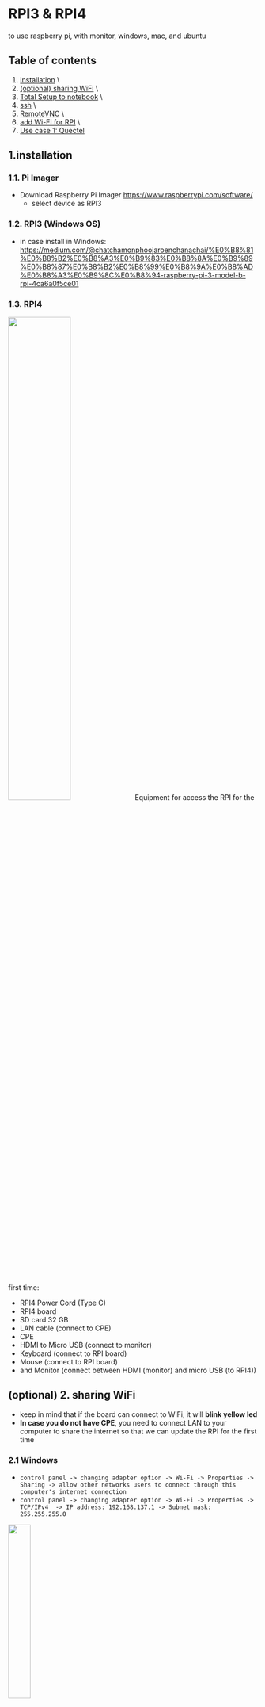 # RPI3 & RPI4
to use raspberry pi, with monitor, windows, mac, and ubuntu

## Table of contents

1. [installation](#installation) \
2. [(optional) sharing WiFi](#sharingWiFi) \ 
3. [Total Setup to notebook](#SetupNotebook) \
4. [ssh](#ssh) \
5. [RemoteVNC](#RemoteVNC) \
6. [add Wi-Fi for RPI](#RPIWiFIWPA) \
7. [Use case 1: Quectel](#rpi-quectel)

## 1.installation <a name = "installation"></a>
### 1.1. Pi Imager
- Download Raspberry Pi Imager https://www.raspberrypi.com/software/
    - select device as RPI3
### 1.2. RPI3 (Windows OS)
- in case install in Windows: https://medium.com/@chatchamonphoojaroenchanachai/%E0%B8%81%E0%B8%B2%E0%B8%A3%E0%B9%83%E0%B8%8A%E0%B9%89%E0%B8%87%E0%B8%B2%E0%B8%99%E0%B8%9A%E0%B8%AD%E0%B8%A3%E0%B9%8C%E0%B8%94-raspberry-pi-3-model-b-rpi-4ca6a0f5ce01
### 1.3. RPI4
<img src="https://github.com/pchat-imm/rpi3/assets/40858099/0552b5d9-acb5-483f-b4fb-3524ccfc9702" width="50%" height="50%"/> 
Equipment for access the RPI for the first time: 

- RPI4 Power Cord (Type C)
- RPI4 board
- SD card 32 GB
- LAN cable (connect to CPE)
- CPE
- HDMI to Micro USB (connect to monitor)
- Keyboard (connect to RPI board)
- Mouse (connect to RPI board)
- and Monitor (connect between HDMI (monitor) and micro USB (to RPI4))

## (optional) 2. sharing WiFi <a name = "sharingWiFi"></a>
- keep in mind that if the board can connect to WiFi, it will **blink yellow led**
- **In case you do not have CPE**, you need to connect LAN to your computer to share the internet so that we can update the RPI for the first time

### 2.1 Windows
- `control panel -> changing adapter option -> Wi-Fi -> Properties -> Sharing -> allow other networks users to connect through this computer's internet connection`
- `control panel -> changing adapter option -> Wi-Fi -> Properties -> TCP/IPv4 
    -> IP address: 192.168.137.1
    -> Subnet mask: 255.255.255.0`
<img src="https://github.com/pchat-imm/rpi3/assets/40858099/3d8f4c9a-287f-4431-8a7a-48449f931aa8" width="30%" height="30%"/>

### 2.2 MAC OS
- `setting -> WiFi -> TCP/IP: Using DHCP`
and if the connection turns out correct it will show like this
<img src="https://github.com/pchat-imm/rpi3/assets/40858099/cecee855-0056-4700-8d85-b2421ddcdfa0" width="40%" height="40%"/>
<img src="https://github.com/pchat-imm/rpi3/assets/40858099/c02f471f-ba30-4e7e-886e-e369172196ba" width="40%" height="40%"/>
 

## 3. Total Setup to notebook <a name = "SetupNotebook"></a>
input: SD card, LAN to router, power adapter to computer \
<img src="https://github.com/pchat-imm/rpi3/assets/40858099/797e4f5e-98aa-4c91-8722-651dbcf5f473" width="50%" height="50%"/>

- Input: SD card, LAN to router, power adapter to computer
- This is not for first time using the RPI!!! 


## 4. SSH <a name = "ssh"></a>
### 4.0 check IP address (so that can ssh to the RPI board)
- in case your rpi is headless (no monitor), you can connect the rpi to the computer and try to find its ip address. \
```
>> arp -a
? (192.168.1.1) at 14:13:46:ae:3d:38 on en0 ifscope [ethernet]
? (192.168.1.33) at 8:54:bb:e5:18:b9 on en0 ifscope [ethernet]
? (192.168.1.36) at b8:27:eb:2a:da:e9 on en0 ifscope [ethernet]
mdns.mcast.net (224.0.0.251) at 1:0:5e:0:0:fb on en0 ifscope permanent [ethernet]
? (239.255.255.250) at 1:0:5e:7f:ff:fa on en0 ifscope permanent [ethernet]
```
and you may ping every address that is showing \
or tested in ping raspberrypi.local and see the address \
```
>> ping raspberrypi.local
PING raspberrypi.local (192.168.1.36): 56 data bytes
64 bytes from 192.168.1.36: icmp_seq=0 ttl=64 time=131.686 ms
64 bytes from 192.168.1.36: icmp_seq=1 ttl=64 time=10.251 ms
64 bytes from 192.168.1.36: icmp_seq=2 ttl=64 time=10.259 ms
64 bytes from 192.168.1.36: icmp_seq=3 ttl=64 time=10.597 ms
```
therefore, the raspberry pi connect to `192.168.1.36` \
when you have address, you can ssh to the rpi

### 4.1. access SSH through Putty (Windows)
<img src="https://github.com/pchat-imm/rpi3/assets/40858099/3d7644c3-a201-4d07-a4e8-b274008c912f" width="35%" height="35%"/>
- IP address: 192.168.1.36, Port: 22, SSH

### 4.2 access SSH through terminal (MAC OS)
my username is `chatchamon`, and password `12345678`
```
>> ssh chatchamon@192.168.1.36
chatchamon@192.168.1.36's password: 
Linux raspberrypi 6.1.21-v7+ #1642 SMP Mon Apr  3 17:20:52 BST 2023 armv7l

The programs included with the Debian GNU/Linux system are free software;
the exact distribution terms for each program are described in the
individual files in /usr/share/doc/*/copyright.

Debian GNU/Linux comes with ABSOLUTELY NO WARRANTY, to the extent
permitted by applicable law.
Last login: Thu Apr  4 08:01:31 2024
chatchamon@raspberrypi:~ $
```

## 5. RemoteVNC <a name = "RemoteVNC"></a>
### 5.0 install VNC server on RPI
```
>> Sudo apt update
>> Sudo apt install realvnc-vnc-server
```
### 5.1 Setup VNC on RPI
in ssh (putty - Windows OS, terminal - MAC OS)
```
>> sudo raspi-config
```
<img src="https://github.com/pchat-imm/rpi3/assets/40858099/169b56dc-170d-4b66-b380-b6bc7574129c" width="40%" height="40%"/>

- `Interface options -> VNC -> enable`
- `Display options -> VNC Resolition -> (max) 1920x1080`
- may need to reboot the RPI through the SSH screen `sudo reboot`

### 5.2 Install VNC viewer on client (Windows, MAC OS)
- download: https://www.realvnc.com/en/connect/download/viewer/
- enter IP address of RPI 
<img src="https://github.com/pchat-imm/rpi3/assets/40858099/1860931d-45c8-4d74-8c62-1b61a7504a9b" width="45%" height="45%"/> 

- when enter the screen, enter username and password. `username: chatchamon, password = 12345678'
- The incomplete network won't show the top tap (including Wi-Fi, Bluetooth, and Battery display) 
<img src="https://github.com/pchat-imm/rpi3/assets/40858099/395a5cf1-d1ae-46ef-aa22-e15bbe3e1898" width="45%" height="45%"/>

- the correct RPI interface will include the top tab
    - can see IP address by hovering above the Wi-Fi icon, or see on VNC program
    - see VNC setup 
<img src="https://github.com/pchat-imm/rpi3/assets/40858099/e98cee5a-3cc5-48c9-95f1-d955f7317832" width="45%" height="45%"/>


## 6. add Wi-Fi to RPI<a name = RPIWiFIWPA></a>
- change wpa_supplicant.conf file
```
chatchamon@raspberrypi:~ $ sudo cat /etc/wpa_supplicant/wpa_supplicant.conf 
```
- inside the wpa_supplicant.conf file
```
ctrl_interface=DIR=/var/run/wpa_supplicant GROUP=netdev
update_config=1
country=TH

network={
 ssid="<WiFi name>"
 psk="<WiFi password>"
 key_mgmt=WPA-PSK

 ssid=”<ssid name>”
 proto=RSN
 key_mgmt=WPA-EAP
 auth_alg=LEAP
 pairwise=CCMP
 group=CCMP
 eap=PEAP
 identity=”<EMPLOYER-ID> -> “your username”
 password=”PASSPHRASE” -> “your password”
 phase2=”auth=MSCHAPV2"
}
```
- (optional) Make the file only readable by root to protect sensitive information.
```
chmod 0600 /etc/wpa_supplicant/wpa_supplicant.conf
```
- Apply new config to the WLAN interface. — or else reboot the system
```
wpa_cli -i wlan0 reconfigure
```

## 7. Use case 1: Quectel<a name = rpi-quectel></a>
![rpi-rpi_quectel](https://github.com/pchat-imm/rpi3/assets/40858099/99c22b8f-624c-4fc1-b2d1-575dd8af914f)
- make RPI connect to internet via 4G/5G using Quectel board. The end result is to be able to ping with 4G/5G using `AT command`, or `wwan0 interface`, or `VNC to the RPI` 
- see Quectel setup info at the repository: https://github.com/pchat-imm/quectel_rm510q_gl 

- see if the RPI can detect hardware connected
```
>> lsusb
Bus 001 Device 005: ID 2c7c:0800 Quectel Wireless Solutions Co., Ltd. RM510Q-GL
Bus 001 Device 004: ID 0424:7800 Microchip Technology, Inc. (formerly SMSC) 
Bus 001 Device 003: ID 0424:2514 Microchip Technology, Inc. (formerly SMSC) USB 2.0 Hub
Bus 001 Device 002: ID 0424:2514 Microchip Technology, Inc. (formerly SMSC) USB 2.0 Hub
Bus 001 Device 001: ID 1d6b:0002 Linux Foundation 2.0 root hub
```
- see if there have driver of the quectel hardware
```
>> lsusb -t
        |__ Port 1: Dev 3, If 0, Class=Hub, Driver=hub/3p, 480M
            |__ Port 1: Dev 4, If 0, Class=Vendor Specific Class, Driver=lan78xx, 480M
            |__ Port 3: Dev 5, If 0, Class=Vendor Specific Class, Driver=option, 480M
            |__ Port 3: Dev 5, If 1, Class=Vendor Specific Class, Driver=option, 480M
            |__ Port 3: Dev 5, If 2, Class=Vendor Specific Class, Driver=option, 480M
            |__ Port 3: Dev 5, If 3, Class=Vendor Specific Class, Driver=option, 480M
            |__ Port 3: Dev 5, If 4, Class=Vendor Specific Class, Driver=qmi_wwan, 480M
```
- get operating mode
```
>> sudo qmicli -d /dev/cdc-wdm0 --dms-get-operating-mode 
[/dev/cdc-wdm0] Operating mode retrieved:
	Mode: 'online'
	HW restricted: 'no'
```
- configure network interface
```
>> sudo ip link set wwan0 down
>> echo 'Y' | sudo tee /sys/class/net/wwan0/qmi/raw_ip
>> sudo ip link set wwan0 up
```
- check modem
```
>> sudo mmcli -L
    /org/freedesktop/ModemManager1/Modem/2 [Quectel] RM510Q-GL
```
- see modem info (check on `Status` section to see if it is already connect to the internet, and see the `Hardware` to check the interface)
```
>> sudo mmcli -m 2
```
- then enable the modem
```
>> sudo mmcli -m 2 -e
```
- then connect to the internet
```
>> sudo qmicli -p -d /dev/cdc-wdm0 --device-open-net='net-raw-ip|net-no-qos-header' --wds-start-network="apn='internet',username='true',password='true'" --client-no-release-cid
```
- as the sim is commercial, we need to config it through AT command at minicom
```
>> sudo minicom -s
```
- and set the `Serial Ports Setup`, to have `Serial Device: /dev/ttyUSB2`, and `Hardware Flow Control: No`
- then `save as dfl`, before `exit`
- at minicom, use AT command
```
## check current network selection (7 is LTE, 13 is 5G)
AT+COPS
+COPS: 0,0,"TRUE-H TRUE-H",13
+COPS: 0,0,"TRUE-H TRUE-H",7  

## Firmware update
AT+QMBNCFG=”Select”,”Row_commercial”
OK

## set RAT to LTE & 5G NR
AT+QNWPREFCFG="mode_pref",LTE:NR5G 	
```
- then reboot the quectel board
```
at+cfun=1,1
OK
RDY
+CPIN: READY
+QUSIM: 1
+CFUN: 1
+QIND: SMS DONE
+QIND: PB DONE
TATE0
OK
OK
OK
+CRSM: 148,8,""
OK
+CEMODE: 2
OK
+QGPS: (1-4),(1-255),(1-3),(100-65535)
OK
+CPMS: "ME",18,127,"ME",18,127,"ME",18,127
OK
+CTZU: (0,1)
OK
+CCLK: "24/01/18,08:58:19+28"
OK
RM510QGLAAR11A03M4G                                                             
OK                                                                              
RM510QGLAAR11A03M4G_01.001.01.001                                               
OK 
```
- activate PDP context and PDP address
```
AT+CGACT=1,1
+CCLK: "24/01/18,08:39:27+28"                                                     OK

AT+CGPADDR=1                                                                    
+CGPADDR: 1,"10.101.133.178" 
OK  
```
- verify network setting
```
AT+CGDCONT?
```
### 7.1 ping to see the RPI that connect to Quectel can connect to the internet via 4G/5G
1. try ping to see if it can connect to the internet
```
at+qping=1,"8.8.8.8"                                               
OK                                          
+QPING: 0,"8.8.8.8",32,78,255
+QPING: 0,"8.8.8.8",32,30,255
+QPING: 0,"8.8.8.8",32,44,255
+QPING: 0,"8.8.8.8",32,51,255
+QPING: 0,4,4,0,30,78,50
```
2. then exit minicom, and you can try ping again with `wwan0` interface
```
>> ping -I wwan0 -c 5 8.8.8.8
```
3. You may be able to ping in VNC screen that access the RPI
<img src="https://github.com/pchat-imm/rpi3/assets/40858099/b929e263-4e73-4994-a75c-ce410f8847ba" width="45%" height="45%"/>
